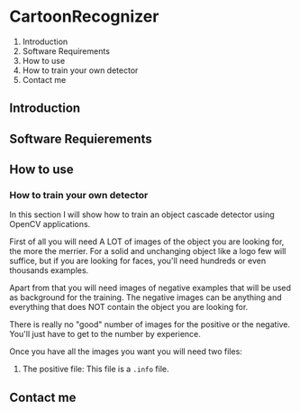 # CartoonRecognizer

1. Introduction
2. Software Requirements
3. How to use
  1. How to train your own detector
4. Contact me

## Introduction

## Software Requierements

## How to use
### How to train your own detector

   In this section I will show how to train an object cascade detector using OpenCV applications.

   First of all you will need A LOT of images of the object you are looking for, the more the merrier. For a solid and unchanging object like a logo few will suffice, but if you are looking for faces, you'll need hundreds or even thousands examples.

   Apart from that you will need images of negative examples that will be used as background for the training. The negative images can be anything and everything that does NOT contain the object you are looking for.

   There is really no "good" number of images for the positive or the negative. You'll just have to get to the number by experience.

Once you have all the images you want you will need two files:
1. The positive file: This file is a ```.info``` file.

## Contact me
